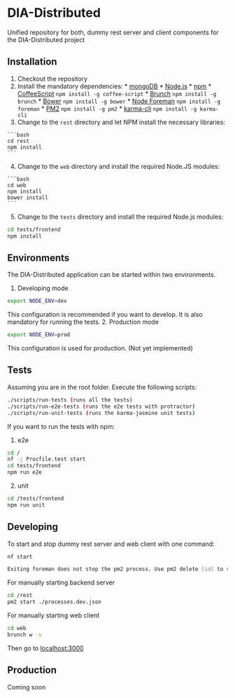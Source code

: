 # DIA-Distributed

Unified repository for both, dummy rest server and client components for the DIA-Distributed project

## Installation

  1. Checkout the repository
  2. Install the mandatory dependencies:
    * [mongoDB](http://www.mongodb.org/)
    * [Node.js](https://nodejs.org/)
    * [npm](https://www.npmjs.com/)
    * [CoffeeScript](http://coffeescript.org/) ``npm install -g coffee-script``
    * [Brunch](http://brunch.io/) ``npm install -g brunch``
    * [Bower](http://bower.io/) ``npm install -g bower``
    * [Node Foreman](https://github.com/strongloop/node-foreman) ``npm install -g  foreman``
    * [PM2](https://github.com/Unitech/pm2) ``npm install -g pm2``
    * [karma-cli](https://www.npmjs.com/package/karma-cli) ``npm install -g karma-cli``
  3. Change to the ``rest`` directory and let NPM install the necessary libraries:

    ```bash
    cd rest
    npm install
    ```
  4. Change to the ``web`` directory and install the required Node.JS modules:

    ```bash
    cd web
    npm install
    bower install
    ```
  5. Change to the ``tests`` directory and install the required Node.js modules:

  ```bash
  cd tests/frontend
  npm install
  ```

## Environments
The DIA-Distributed application can be started within two environments.
  1. Developing mode

  ```bash
  export NODE_ENV=dev
  ```
  This configuration is recommended if you want to develop. It is also mandatory for running the tests.
  2. Production mode

  ```bash
  export NODE_ENV=prod
  ```
  This configuration is used for production. (Not yet implemented)

## Tests
Assuming you are in the root folder. Execute the following scripts:
```bash
./scripts/run-tests (runs all the tests)
./scripts/run-e2e-tests (runs the e2e tests with protractor)
./scripts/run-unit-tests (runs the karma-jasmine unit tests)
```
If you want to run the tests with npm:
  1. e2e

  ```bash
  cd /
  nf -j Procfile.test start
  cd tests/frontend
  npm run e2e
  ```
  2. unit

  ```bash
  cd /tests/frontend
  npm run unit
  ```

## Developing

To start and stop dummy rest server and web client with one command:

```bash
nf start

Exiting foreman does not stop the pm2 process. Use pm2 delete [id] to stop backend server
```

For manually starting backend server

```bash
cd /rest
pm2 start ./processes.dev.json
```

For manually starting web client

```bash
cd web
brunch w -s
```

Then go to [localhost:3000](http://localhost:3000)

## Production

Coming soon
